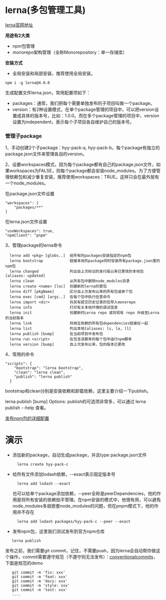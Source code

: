 # lerna(多包管理工具)

[lerna官网地址](https://lerna.js.org/)

**用途有2大类**

- npm包管理
- monorepo架构管理（全称Monorepository：单一存储库）
  

**安装方式**

- 全局安装和局部安装，推荐使用全局安装。
```
npm i -g lerna@4.0.0
```
生成配置文件lerna.json，常用配置项如下：
- packages：通常，我们把每个需要单独发布的子项目叫做一个package。
- version：有2种设置模式，在单个package管理的项目中，可以把version设置成具体的版本号，比如：1.0.0。而在多个package管理的项目中，version设置为independent，表示每个子项目各自维护自己的版本号。

### 管理子package

1、手动创建2个子package：hyy-pack-a, hyy-pack-b，每个package有独立的package.json文件来管理各自的version。

2、设置workspaces模式，因为每个package都有自己的package.json文件，如果workspaces为FALSE，则每个package都会安装node_modules。为了方便管理依赖包和减少重复安装，推荐使用workspaces：TRUE。这样只会在最外层有一个node_modules。

在package.json文件设置
```
"workspaces": [
    "packages/**"
]
```
在lerna.json文件设置
```
"useWorkspaces": true,
"npmClient": "pnpm"
```

3、管理package的lerna命令
```
  lerna add <pkg> [globs..]  给所有的packages安装指定的npm包
  lerna bootstrap            链接本地的package同时安装所有package.json里的npm包
  lerna changed              列出自上次标记的发行版以来已更改的本地包[aliases: updated]
  lerna clean                从所有包中删除node_modules目录
  lerna create <name> [loc]  创建新的lerna托管包
  lerna diff [pkgName]       区分自上次发布以来的所有包或单个包
  lerna exec [cmd] [args..]  在每个包中执行任意命令
  lerna import <dir>         将具有提交历史记录的包导入monorepo
  lerna info                 打印有关本地环境的调试信息
  lerna init                 创建新的Lerna repo 或将现有 repo 升级至Lerna的当前版本
  lerna link                 将相互依赖的所有包dependencies链接在一起
  lerna list                 列出本地[aliases: ls, la, ll]
  lerna publish [bump]       在当前项目中发布包
  lerna run <script>         在包含该脚本的每个包中运行npm脚本
  lerna version [bump]       自上次发布以来，包的版本已更改
```

4、常用的命令

```
"scripts": {
    "bootstrap": "lerna bootstrap",
    "clean": "lerna clean",
    "publish": "lerna publish"
  }
```
bootstrap和clean分别是安装依赖和卸载依赖，这里主要介绍一下publish。

lerna publish [bump] Options: publish的可选项非常多，可以通过 lerna publish --help 查看。

[发布npm包的详细配置](https://docs.npmjs.com/creating-a-package-json-file)


# 演示

- 添加新的package，自动生成package，并且type package.json文件
  ```
    lerna create hyy-pack-c
  ```

- 给所有文件添加lodash依赖，--exact表示固定版本号
  ```
    lerna add lodash --exact
  ```
  也可以给单个package添加依赖，--peer全称是peerDependencies，他的作用是将所有安装的依赖拍平管理。在npm安装的模式中，他很有用，可以避免node_modules多层嵌套node_modules的问题，但在pnpm模式下，他的作用并不存在
  ```
    lerna add lodash packages/hyy-pack-c --peer --exact
  ```

- 发布npm包，这里我们测试发布到官方npm仓库
 ```
    lerna publish
 ``` 

 发布之前，我们需要git commit，记住，不需要push，因为lerna会自动帮你做这个操作，commit需要遵守规范（不遵守则无法发布）：[conventionalcommits](https://www.conventionalcommits.org/zh-hans/v1.0.0/)，下面是规范的demo
 ```
    git commit -m 'fix: xxx'
    git commit -m 'feat: xxx'
    git commit -m 'docs: xxx'
    git commit -m 'style: xxx'
    git commit -m 'test: xxx'
    ....
 ```
 